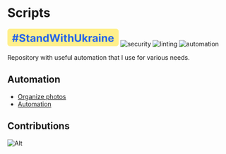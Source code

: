 # Scripts

[![Stand With Ukraine](https://raw.githubusercontent.com/vshymanskyy/StandWithUkraine/main/badges/StandWithUkraine.svg)](https://stand-with-ukraine.pp.ua)
![security](https://github.com/fabasoad/scripts/actions/workflows/security.yml/badge.svg)
![linting](https://github.com/fabasoad/scripts/actions/workflows/linting.yml/badge.svg)
![automation](https://github.com/fabasoad/scripts/actions/workflows/automation.yml/badge.svg)

Repository with useful automation that I use for various needs.

## Automation

- [Organize photos](./docs/organize-photos.md)
- [Automation](./docs/automation.md)

## Contributions

![Alt](https://repobeats.axiom.co/api/embed/16e805e495c931de90be0e1ba6cf68f45c8561ac.svg "Repobeats analytics image")
